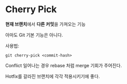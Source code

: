 # Cherry Pick

**현재 브랜치**에서 **다른 커밋**을 가져오는 기능

아마도 Git 기본 기능은 아니다.

사용법:
```
git cherry-pick <commit-hash>
```

Conflict 일어나는 경우 rebase 처럼 merge 기회가 주어진다.

Hotfix를 갈라진 브랜치에 각각 적용시키기에 좋다.

